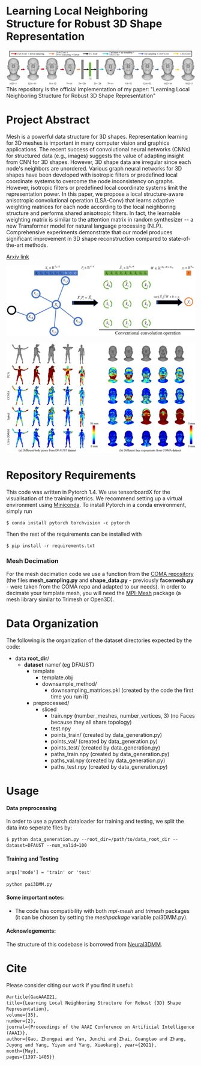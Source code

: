 

# Learning Local Neighboring Structure for Robust 3D Shape Representation
![PaiNeural3DMM architecture](images/architecture.png "PaiNeural3DMM architecture")
This repository is the official implementation of my paper: "Learning Local Neighboring Structure for Robust 3D Shape Representation"
# Project Abstract 
Mesh is a powerful data structure for 3D shapes. Representation learning for 3D meshes is important in many computer vision and graphics applications. The recent success of convolutional neural networks (CNNs) for structured data (e.g., images) suggests the value of adapting insight from CNN for 3D shapes. However, 3D shape data are irregular since each node's neighbors are unordered. Various graph neural networks for 3D shapes have been developed with isotropic filters or predefined local coordinate systems to overcome the node inconsistency on graphs. However, isotropic filters or predefined local coordinate systems limit the representation power. In this paper, we propose a local structure-aware anisotropic convolutional operation (LSA-Conv) that learns adaptive weighting matrices for each node according to the local neighboring structure and performs shared anisotropic filters. In fact, the learnable weighting matrix is similar to the attention matrix in random synthesizer -- a new Transformer model for natural language processing (NLP). Comprehensive experiments demonstrate that our model produces significant improvement in 3D shape reconstruction compared to state-of-the-art methods. 

[Arxiv link](https://arxiv.org/abs/2004.09995)

![Pai-Conv](images/pai-gcn.png "Pai-Conv operation")

![Results](images/results.png "Results")

# Repository Requirements

This code was written in Pytorch 1.4. We use tensorboardX for the visualisation of the training metrics. We recommend setting up a virtual environment using [Miniconda](https://docs.conda.io/en/latest/miniconda.html). To install Pytorch in a conda environment, simply run 

```
$ conda install pytorch torchvision -c pytorch
```

Then the rest of the requirements can be installed with 

```
$ pip install -r requirements.txt
```

### Mesh Decimation
For the mesh decimation code we use a function from the [COMA repository](https://github.com/anuragranj/coma) (the files **mesh_sampling.py** and **shape_data.py** - previously **facemesh.py** - were taken from the COMA repo and adapted to our needs). In order to decimate your template mesh, you will need the [MPI-Mesh](https://github.com/MPI-IS/mesh) package (a mesh library similar to Trimesh or Open3D). 


# Data Organization

The following is the organization of the dataset directories expected by the code:

* data **root_dir**/
  * **dataset** name/ (eg DFAUST)
    * template
      * template.obj
      * downsample_method/
        * downsampling_matrices.pkl (created by the code the first time you run it)
    * preprocessed/
      * sliced
        * train.npy (number_meshes, number_vertices, 3) (no Faces because they all share topology)
        * test.npy 
        * points_train/ (created by data_generation.py)
        * points_val/ (created by data_generation.py)
        * points_test/ (created by data_generation.py)
        * paths_train.npy (created by data_generation.py)
        * paths_val.npy (created by data_generation.py)
        * paths_test.npy (created by data_generation.py)

# Usage

#### Data preprocessing 

In order to use a pytorch dataloader for training and testing, we split the data into seperate files by:

```
$ python data_generation.py --root_dir=/path/to/data_root_dir --dataset=DFAUST --num_valid=100
```

#### Training and Testing

```
args['mode'] = 'train' or 'test'

python pai3DMM.py
```

#### Some important notes:
* The code has compatibility with both _mpi-mesh_ and _trimesh_ packages (it can be chosen by setting the _meshpackage_ variable pai3DMM.py).




#### Acknowlegements:

The structure of this codebase is borrowed from [Neural3DMM](https://github.com/gbouritsas/Neural3DMM).

# Cite

Please consider citing our work if you find it useful:

```
@article{GaoAAAI21, 
title={Learning Local Neighboring Structure for Robust {3D} Shape Representation}, 
volume={35}, 
number={2}, 
journal={Proceedings of the AAAI Conference on Artificial Intelligence (AAAI)}, 
author={Gao, Zhongpai and Yan, Junchi and Zhai, Guangtao and Zhang, Juyong and Yang, Yiyan and Yang, Xiaokang}, year={2021}, 
month={May}, 
pages={1397-1405}}

```